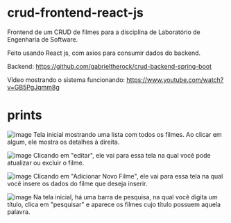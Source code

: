 # crud-frontend-react-js

Frontend de um CRUD de filmes para a disciplina de Laboratório de Engenharia de Software.

Feito usando React js, com axios para consumir dados do backend.

Backend: https://github.com/gabrieltherock/crud-backend-spring-boot

Vídeo mostrando o sistema funcionando: https://www.youtube.com/watch?v=GB5PgJqmm8g

# prints

![image](https://user-images.githubusercontent.com/52108752/121783549-9ffa4500-cb85-11eb-877c-6f93de530eab.png)
Tela inicial mostrando uma lista com todos os filmes. Ao clicar em algum, ele mostra os detalhes à direita.


![image](https://user-images.githubusercontent.com/52108752/121783578-cc15c600-cb85-11eb-87ee-110e1f0f3f5c.png)
Clicando em "editar", ele vai para essa tela na qual você pode atualizar ou excluir o filme.


![image](https://user-images.githubusercontent.com/52108752/121783607-f5ceed00-cb85-11eb-9b1c-68cf65c1c2d2.png)
Clicando em "Adicionar Novo Filme", ele vai para essa tela na qual você insere os dados do filme que deseja inserir.


![image](https://user-images.githubusercontent.com/52108752/121783705-85749b80-cb86-11eb-94c5-3e71af2754ad.png)
Na tela inicial, há uma barra de pesquisa, na qual você digita um título, clica em "pesquisar" e aparece os filmes cujo título possuem aquela palavra.
